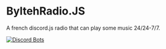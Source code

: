 # ByltehRadio.JS
A french discord.js radio that can play some music 24/24-7/7.

[![Discord Bots](https://top.gg/api/widget/720554665812689017.svg)](https://top.gg/bot/720554665812689017)
